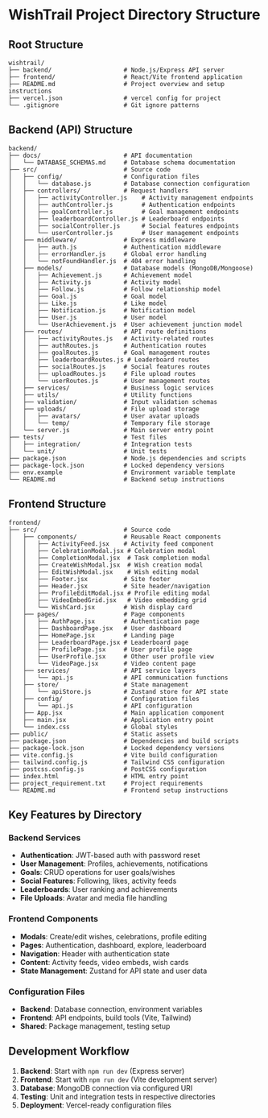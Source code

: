 # WishTrail Project Directory Structure

## Root Structure
```
wishtrail/
├── backend/                    # Node.js/Express API server
├── frontend/                   # React/Vite frontend application
├── README.md                   # Project overview and setup instructions
├── vercel.json                 # vercel config for project 
└── .gitignore                  # Git ignore patterns
```

## Backend (API) Structure
```
backend/
├── docs/                       # API documentation
│   └── DATABASE_SCHEMAS.md     # Database schema documentation
├── src/                        # Source code
│   ├── config/                 # Configuration files
│   │   └── database.js         # Database connection configuration
│   ├── controllers/            # Request handlers
│   │   ├── activityController.js    # Activity management endpoints
│   │   ├── authController.js        # Authentication endpoints
│   │   ├── goalController.js        # Goal management endpoints
│   │   ├── leaderboardController.js # Leaderboard endpoints
│   │   ├── socialController.js      # Social features endpoints
│   │   └── userController.js        # User management endpoints
│   ├── middleware/             # Express middleware
│   │   ├── auth.js             # Authentication middleware
│   │   ├── errorHandler.js     # Global error handling
│   │   └── notFoundHandler.js  # 404 error handling
│   ├── models/                 # Database models (MongoDB/Mongoose)
│   │   ├── Achievement.js      # Achievement model
│   │   ├── Activity.js         # Activity model
│   │   ├── Follow.js           # Follow relationship model
│   │   ├── Goal.js             # Goal model
│   │   ├── Like.js             # Like model
│   │   ├── Notification.js     # Notification model
│   │   ├── User.js             # User model
│   │   └── UserAchievement.js  # User achievement junction model
│   ├── routes/                 # API route definitions
│   │   ├── activityRoutes.js   # Activity-related routes
│   │   ├── authRoutes.js       # Authentication routes
│   │   ├── goalRoutes.js       # Goal management routes
│   │   ├── leaderboardRoutes.js # Leaderboard routes
│   │   ├── socialRoutes.js     # Social features routes
│   │   ├── uploadRoutes.js     # File upload routes
│   │   └── userRoutes.js       # User management routes
│   ├── services/               # Business logic services
│   ├── utils/                  # Utility functions
│   ├── validation/             # Input validation schemas
│   ├── uploads/                # File upload storage
│   │   ├── avatars/            # User avatar uploads
│   │   └── temp/               # Temporary file storage
│   └── server.js               # Main server entry point
├── tests/                      # Test files
│   ├── integration/            # Integration tests
│   └── unit/                   # Unit tests
├── package.json                # Node.js dependencies and scripts
├── package-lock.json           # Locked dependency versions
├── env.example                 # Environment variable template
└── README.md                   # Backend setup instructions
```

## Frontend Structure
```
frontend/
├── src/                        # Source code
│   ├── components/             # Reusable React components
│   │   ├── ActivityFeed.jsx    # Activity feed component
│   │   ├── CelebrationModal.jsx # Celebration modal
│   │   ├── CompletionModal.jsx  # Task completion modal
│   │   ├── CreateWishModal.jsx  # Wish creation modal
│   │   ├── EditWishModal.jsx    # Wish editing modal
│   │   ├── Footer.jsx          # Site footer
│   │   ├── Header.jsx          # Site header/navigation
│   │   ├── ProfileEditModal.jsx # Profile editing modal
│   │   ├── VideoEmbedGrid.jsx   # Video embedding grid
│   │   └── WishCard.jsx        # Wish display card
│   ├── pages/                  # Page components
│   │   ├── AuthPage.jsx        # Authentication page
│   │   ├── DashboardPage.jsx   # User dashboard
│   │   ├── HomePage.jsx        # Landing page
│   │   ├── LeaderboardPage.jsx # Leaderboard page
│   │   ├── ProfilePage.jsx     # User profile page
│   │   ├── UserProfile.jsx     # Other user profile view
│   │   └── VideoPage.jsx       # Video content page
│   ├── services/               # API service layers
│   │   └── api.js              # API communication functions
│   ├── store/                  # State management
│   │   └── apiStore.js         # Zustand store for API state
│   ├── config/                 # Configuration files
│   │   └── api.js              # API configuration
│   ├── App.jsx                 # Main application component
│   ├── main.jsx                # Application entry point
│   └── index.css               # Global styles
├── public/                     # Static assets
├── package.json                # Dependencies and build scripts
├── package-lock.json           # Locked dependency versions
├── vite.config.js              # Vite build configuration
├── tailwind.config.js          # Tailwind CSS configuration
├── postcss.config.js           # PostCSS configuration
├── index.html                  # HTML entry point
├── project_requirement.txt     # Project requirements
└── README.md                   # Frontend setup instructions
```

## Key Features by Directory

### Backend Services
- **Authentication**: JWT-based auth with password reset
- **User Management**: Profiles, achievements, notifications
- **Goals**: CRUD operations for user goals/wishes
- **Social Features**: Following, likes, activity feeds
- **Leaderboards**: User ranking and achievements
- **File Uploads**: Avatar and media file handling

### Frontend Components
- **Modals**: Create/edit wishes, celebrations, profile editing
- **Pages**: Authentication, dashboard, explore, leaderboard
- **Navigation**: Header with authentication state
- **Content**: Activity feeds, video embeds, wish cards
- **State Management**: Zustand for API state and user data

### Configuration Files
- **Backend**: Database connection, environment variables
- **Frontend**: API endpoints, build tools (Vite, Tailwind)
- **Shared**: Package management, testing setup

## Development Workflow
1. **Backend**: Start with `npm run dev` (Express server)
2. **Frontend**: Start with `npm run dev` (Vite development server)
3. **Database**: MongoDB connection via configured URI
4. **Testing**: Unit and integration tests in respective directories
5. **Deployment**: Vercel-ready configuration files 